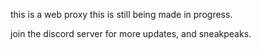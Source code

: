 this is a web proxy this is still being made in progress. 

join the discord server for more updates, and sneakpeaks.

